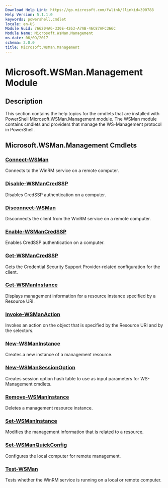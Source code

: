 ```yaml
---
Download Help Link: https://go.microsoft.com/fwlink/?linkid=390788
Help Version: 5.1.1.0
keywords: powershell,cmdlet
locale: en-US
Module Guid: 766204A6-330E-4263-A7AB-46C87AFC366C
Module Name: Microsoft.WsMan.Management
ms.date: 06/09/2017
schema: 2.0.0
title: Microsoft.WsMan.Management
---
```

# Microsoft.WSMan.Management Module

## Description

This section contains the help topics for the cmdlets that are installed with PowerShell
Microsoft.WSMan.Management module. The WSMan module contains cmdlets and providers that manage the
WS-Management protocol in PowerShell.

## Microsoft.WSMan.Management Cmdlets

### [Connect-WSMan](Connect-WSMan.md)

Connects to the WinRM service on a remote computer.

### [Disable-WSManCredSSP](Disable-WSManCredSSP.md)

Disables CredSSP authentication on a computer.

### [Disconnect-WSMan](Disconnect-WSMan.md)

Disconnects the client from the WinRM service on a remote computer.

### [Enable-WSManCredSSP](Enable-WSManCredSSP.md)

Enables CredSSP authentication on a computer.

### [Get-WSManCredSSP](Get-WSManCredSSP.md)

Gets the Credential Security Support Provider-related configuration for the client.

### [Get-WSManInstance](Get-WSManInstance.md)

Displays management information for a resource instance specified by a Resource URI.

### [Invoke-WSManAction](Invoke-WSManAction.md)

Invokes an action on the object that is specified by the Resource URI and by the selectors.

### [New-WSManInstance](New-WSManInstance.md)

Creates a new instance of a management resource.

### [New-WSManSessionOption](New-WSManSessionOption.md)

Creates session option hash table to use as input parameters for WS-Management cmdlets.

### [Remove-WSManInstance](Remove-WSManInstance.md)

Deletes a management resource instance.

### [Set-WSManInstance](Set-WSManInstance.md)

Modifies the management information that is related to a resource.

### [Set-WSManQuickConfig](Set-WSManQuickConfig.md)

Configures the local computer for remote management.

### [Test-WSMan](Test-WSMan.md)

Tests whether the WinRM service is running on a local or remote computer.
